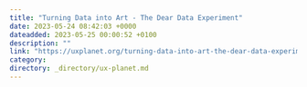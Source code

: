 ```yaml
---
title: "Turning Data into Art - The Dear Data Experiment"
date: 2023-05-24 08:42:03 +0000
dateadded: 2023-05-25 00:00:52 +0100
description: ""
link: "https://uxplanet.org/turning-data-into-art-the-dear-data-experiment-7b7997f9f030?source=rss----819cc2aaeee0---4"
category:
directory: _directory/ux-planet.md
---
```

